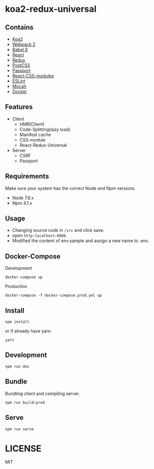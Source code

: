 # koa2-redux-universal

## Contains

- [Koa2](http://koajs.com)
- [Webpack 2](https://webpack.js.org/)
- [Babel 6](https://babeljs.io/)
- [React](https://facebook.github.io/react)
- [Redux](http://redux.js.org)
- [PostCSS](http://postcss.org/)
- [Passport](http://passportjs.org/)
- [React-CSS-modules](https://github.com/gajus/babel-plugin-react-css-modules)
- [ESLint](http://eslint.org/)
- [Mocah](https://github.com/avajs/ava)
- [Docker](https://docs.docker.com)

## Features
- Client
  - HMR(Client)
  - Code-Splitting(lazy load)
  - Manifest cache
  - CSS-module
  - React-Redux-Universal
- Server
  - CSRF
  - Passport

## Requirements
Make sure your system has the correct Node and Npm versions.

- Node 7.6.x
- Npm 4.1.x

## Usage
- Changing source code in `/src` and click save.
- open `http:localhost:8000`.
- Modified the content of env.sample and assign a new name to .env.

## Docker-Compose
Development
```
docker-compose up
```
Production
```
docker-compose -f docker-compose.prod.yml up
```

## Install
```
npm install
```
or if already have yarn
```
yarn
```

## Development
```
npm run dev
```

## Bundle
Bundling client and compiling server.
```
npm run build:prod
```

## Serve
```
npm run serve
```

LICENSE
=======

MIT
